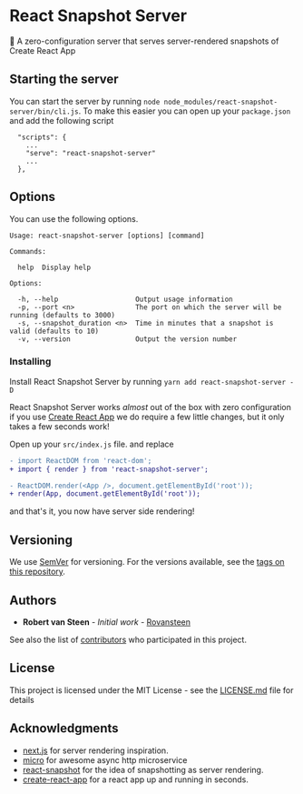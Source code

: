 # React Snapshot Server

📸 A zero-configuration server that serves server-rendered snapshots of Create React App

## Starting the server

You can start the server by running `node node_modules/react-snapshot-server/bin/cli.js`.
To make this easier you can open up your `package.json` and add the following script
```
  "scripts": {
    ...
    "serve": "react-snapshot-server"
    ...
  },
```

## Options

You can use the following options.

```
Usage: react-snapshot-server [options] [command]

Commands:

  help  Display help

Options:

  -h, --help                   Output usage information
  -p, --port <n>               The port on which the server will be running (defaults to 3000)
  -s, --snapshot_duration <n>  Time in minutes that a snapshot is valid (defaults to 10)
  -v, --version                Output the version number
```

### Installing

Install React Snapshot Server by running `yarn add react-snapshot-server -D`

React Snapshot Server works *almost* out of the box with zero configuration if you use
[Create React App](https://github.com/facebookincubator/create-react-app) we do
require a few little changes, but it only takes a few seconds work!

Open up your `src/index.js` file.
and replace
```diff
- import ReactDOM from 'react-dom';
+ import { render } from 'react-snapshot-server';

- ReactDOM.render(<App />, document.getElementById('root'));
+ render(App, document.getElementById('root'));
```

and that's it, you now have server side rendering!

## Versioning

We use [SemVer](http://semver.org/) for versioning. For the versions available, see the [tags on this repository](https://github.com/your/project/tags).

## Authors

* **Robert van Steen** - *Initial work* - [Rovansteen](https://github.com/rovansteen)

See also the list of [contributors](https://github.com/scrnhq/react-snapshot-server/contributors) who participated in this project.

## License

This project is licensed under the MIT License - see the [LICENSE.md](LICENSE.md) file for details

## Acknowledgments

* [next.js](https://github.com/zeit/next.js) for server rendering inspiration.
* [micro](https://github.com/zeit/micro) for awesome async http microservice 
* [react-snapshot](https://github.com/geelen/react-snapshot) for the idea of snapshotting as server rendering.
* [create-react-app](https://github.com/facebookincubator/create-react-app) for a react app up and running in seconds.
